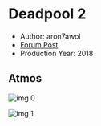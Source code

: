 # Deadpool 2

* Author: aron7awol
* [Forum Post](https://www.avsforum.com/threads/bass-eq-for-filtered-movies.2995212/post-56662114)
* Production Year: 2018

## Atmos

![img 0](https://i.imgur.com/oqG3qMx.jpg)

![img 1](https://i.imgur.com/0XxXhCm.png)

